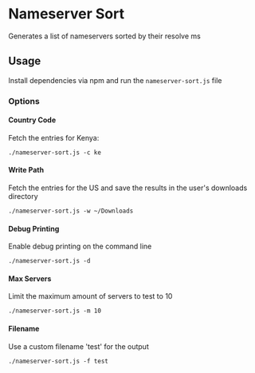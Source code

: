 # Nameserver Sort

Generates a list of nameservers sorted by their resolve ms

## Usage

Install dependencies via npm and run the `nameserver-sort.js` file

### Options

#### Country Code

Fetch the entries for Kenya:
```shell
./nameserver-sort.js -c ke
```

#### Write Path

Fetch the entries for the US and save the results in the user's downloads directory
```shell
./nameserver-sort.js -w ~/Downloads
```

#### Debug Printing

Enable debug printing on the command line
```shell
./nameserver-sort.js -d
```

#### Max Servers

Limit the maximum amount of servers to test to 10
```shell
./nameserver-sort.js -m 10
```

#### Filename

Use a custom filename 'test' for the output
```shell
./nameserver-sort.js -f test
```
